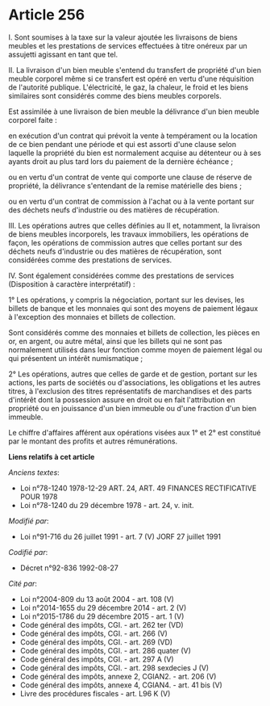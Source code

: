 # Article 256

I. Sont soumises à la taxe sur la valeur ajoutée les livraisons de biens meubles et les prestations de services effectuées à
titre onéreux par un assujetti agissant en tant que tel.

II. La livraison d'un bien meuble s'entend du transfert de propriété d'un bien meuble corporel même si ce transfert est opéré
en vertu d'une réquisition de l'autorité publique. L'électricité, le gaz, la chaleur, le froid et les biens similaires sont
considérés comme des biens meubles corporels.

Est assimilée à une livraison de bien meuble la délivrance d'un bien meuble corporel faite :

en exécution d'un contrat qui prévoit la vente à tempérament ou la location de ce bien pendant une période et qui est assorti
d'une clause selon laquelle la propriété du bien est normalement acquise au détenteur ou à ses ayants droit au plus tard lors
du paiement de la dernière échéance ;

ou en vertu d'un contrat de vente qui comporte une clause de réserve de propriété, la délivrance s'entendant de la remise
matérielle des biens ;

ou en vertu d'un contrat de commission à l'achat ou à la vente portant sur des déchets neufs d'industrie ou des matières de
récupération.

III. Les opérations autres que celles définies au II et, notamment, la livraison de biens meubles incorporels, les travaux
immobiliers, les opérations de façon, les opérations de commission autres que celles portant sur des déchets neufs
d'industrie ou des matières de récupération, sont considérées comme des prestations de services.

IV. Sont également considérées comme des prestations de services  (Disposition à caractère interprétatif) :

1° Les opérations, y compris la négociation, portant sur les devises, les billets de banque et les monnaies qui sont des
moyens de paiement légaux à l'exception des monnaies et billets de collection.

Sont considérés comme des monnaies et billets de collection, les pièces en or, en argent, ou autre métal, ainsi que les
billets qui ne sont pas normalement utilisés dans leur fonction comme moyen de paiement légal ou qui présentent un intérêt
numismatique ;

2° Les opérations, autres que celles de garde et de gestion, portant sur les actions, les parts de sociétés ou
d'associations, les obligations et les autres titres, à l'exclusion des titres représentatifs de marchandises et des parts
d'intérêt dont la possession assure en droit ou en fait l'attribution en propriété ou en jouissance d'un bien immeuble ou
d'une fraction d'un bien immeuble.

Le chiffre d'affaires afférent aux opérations visées aux 1° et 2° est constitué par le montant des profits et autres
rémunérations.

**Liens relatifs à cet article**

_Anciens textes_:

  - Loi n°78-1240 1978-12-29 ART. 24, ART. 49 FINANCES RECTIFICATIVE POUR 1978
  - Loi n°78-1240 du 29 décembre 1978 - art. 24, v. init.

_Modifié par_:

  - Loi n°91-716 du 26 juillet 1991 - art. 7 (V) JORF 27 juillet 1991

_Codifié par_:

  - Décret n°92-836 1992-08-27

_Cité par_:

  - Loi n°2004-809 du 13 août 2004 - art. 108 (V)
  - Loi n°2014-1655 du 29 décembre 2014 - art. 2 (V)
  - Loi n°2015-1786 du 29 décembre 2015 - art. 1 (V)
  - Code général des impôts, CGI. - art. 262 ter (VD)
  - Code général des impôts, CGI. - art. 266 (V)
  - Code général des impôts, CGI. - art. 269 (VD)
  - Code général des impôts, CGI. - art. 286 quater (V)
  - Code général des impôts, CGI. - art. 297 A (V)
  - Code général des impôts, CGI. - art. 298 sexdecies J (V)
  - Code général des impôts, annexe 2, CGIAN2. - art. 206 (V)
  - Code général des impôts, annexe 4, CGIAN4. - art. 41 bis (V)
  - Livre des procédures fiscales - art. L96 K (V)
